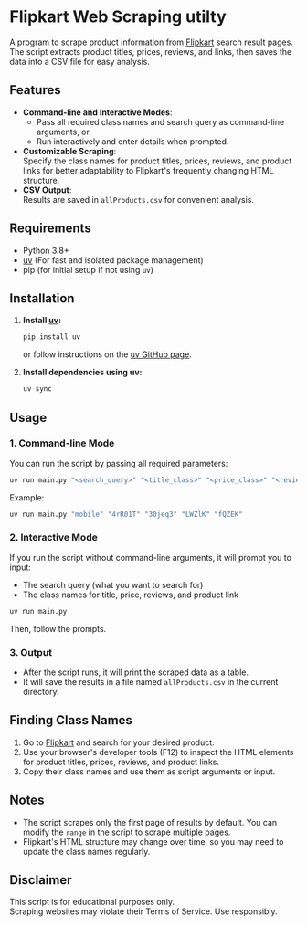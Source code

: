 # Flipkart Web Scraping utilty

A program to scrape product information from [Flipkart](https://www.flipkart.com) search result pages. The script extracts product titles, prices, reviews, and links, then saves the data into a CSV file for easy analysis.

## Features

- **Command-line and Interactive Modes**:  
  - Pass all required class names and search query as command-line arguments, or
  - Run interactively and enter details when prompted.
- **Customizable Scraping**:  
  Specify the class names for product titles, prices, reviews, and product links for better adaptability to Flipkart's frequently changing HTML structure.
- **CSV Output**:  
  Results are saved in `allProducts.csv` for convenient analysis.

## Requirements

- Python 3.8+
- [uv](https://github.com/astral-sh/uv) (For fast and isolated package management)
- pip (for initial setup if not using `uv`)

## Installation

1. **Install [uv](https://github.com/astral-sh/uv):**
   ```bash
   pip install uv
   ```
   or follow instructions on the [uv GitHub page](https://github.com/astral-sh/uv#installation).

2. **Install dependencies using uv:**
   ```bash
   uv sync
   ```

## Usage

### 1. Command-line Mode

You can run the script by passing all required parameters:
```bash
uv run main.py "<search_query>" "<title_class>" "<price_class>" "<review_class>" "<product_link_class>"
```
Example:
```bash
uv run main.py "mobile" "4rR01T" "30jeq3" "LWZlK" "fQZEK"
```

### 2. Interactive Mode

If you run the script without command-line arguments, it will prompt you to input:
- The search query (what you want to search for)
- The class names for title, price, reviews, and product link

```bash
uv run main.py
```
Then, follow the prompts.

### 3. Output

- After the script runs, it will print the scraped data as a table.
- It will save the results in a file named `allProducts.csv` in the current directory.

## Finding Class Names

1. Go to [Flipkart](https://www.flipkart.com) and search for your desired product.
2. Use your browser's developer tools (F12) to inspect the HTML elements for product titles, prices, reviews, and product links.
3. Copy their class names and use them as script arguments or input.

## Notes

- The script scrapes only the first page of results by default. You can modify the `range` in the script to scrape multiple pages.
- Flipkart's HTML structure may change over time, so you may need to update the class names regularly.

## Disclaimer

This script is for educational purposes only.  
Scraping websites may violate their Terms of Service. Use responsibly.
